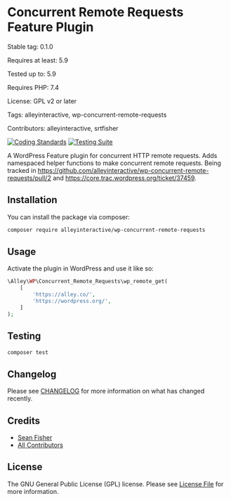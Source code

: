 # Concurrent Remote Requests Feature Plugin

Stable tag: 0.1.0

Requires at least: 5.9

Tested up to: 5.9

Requires PHP: 7.4

License: GPL v2 or later

Tags: alleyinteractive, wp-concurrent-remote-requests

Contributors: alleyinteractive, srtfisher

[![Coding Standards](https://github.com/alleyinteractive/wp-concurrent-remote-requests/actions/workflows/coding-standards.yml/badge.svg)](https://github.com/alleyinteractive/wp-concurrent-remote-requests/actions/workflows/coding-standards.yml)
[![Testing Suite](https://github.com/alleyinteractive/wp-concurrent-remote-requests/actions/workflows/unit-test.yml/badge.svg)](https://github.com/alleyinteractive/wp-concurrent-remote-requests/actions/workflows/unit-test.yml)

A WordPress Feature plugin for concurrent HTTP remote requests. Adds namespaced
helper functions to make concurrent remote requests. Being tracked in https://github.com/alleyinteractive/wp-concurrent-remote-requests/pull/2 and https://core.trac.wordpress.org/ticket/37459.

## Installation

You can install the package via composer:

```bash
composer require alleyinteractive/wp-concurrent-remote-requests
```

## Usage

Activate the plugin in WordPress and use it like so:

```php
\Alley\WP\Concurrent_Remote_Requests\wp_remote_get(
	[
		'https://alley.co/',
		'https://wordpress.org/',
	]
);
```

## Testing

```bash
composer test
```

## Changelog

Please see [CHANGELOG](CHANGELOG.md) for more information on what has changed recently.

## Credits

- [Sean Fisher](https://github.com/srtfisher)
- [All Contributors](../../contributors)

## License

The GNU General Public License (GPL) license. Please see [License File](LICENSE) for more information.
